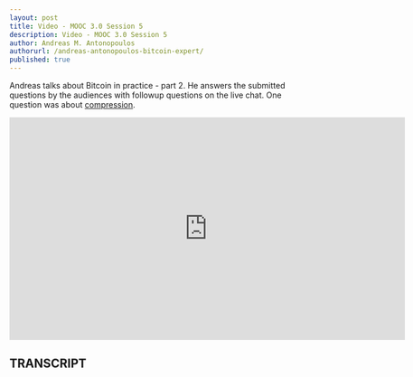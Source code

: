 ```yaml
---
layout: post
title: Video - MOOC 3.0 Session 5
description: Video - MOOC 3.0 Session 5
author: Andreas M. Antonopoulos
authorurl: /andreas-antonopoulos-bitcoin-expert/
published: true
---
```


<p>Andreas talks about Bitcoin in practice - part 2. He answers the submitted questions by the audiences with followup questions on the live chat. One question was about <a href="/video-introduction-to-data-compression/">compression</a>.</p>

<center><iframe width="700" height="394" src="https://www.youtube.com/embed/yQWqU_40gao?list=PL68lGg7SjGZBzAwPwCerIHAOg6eN5fGu2" frameborder="0" allowfullscreen></iframe></center>

<h2>TRANSCRIPT</h2>
